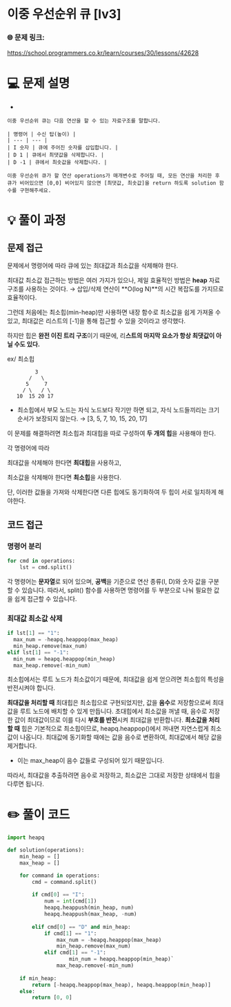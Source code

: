 # 이중 우선순위 큐 [lv3]

### 🌐 문제 링크:

https://school.programmers.co.kr/learn/courses/30/lessons/42628

# 💻 문제 설명

- 
    
    이중 우선순위 큐는 다음 연산을 할 수 있는 자료구조를 말합니다.
    
    | 명령어 | 수신 탑(높이) |
    | --- | --- |
    | I 숫자 | 큐에 주어진 숫자를 삽입합니다. |
    | D 1 | 큐에서 최댓값을 삭제합니다. |
    | D -1 | 큐에서 최솟값을 삭제합니다. |
    
    이중 우선순위 큐가 할 연산 operations가 매개변수로 주어질 때, 모든 연산을 처리한 후 큐가 비어있으면 [0,0] 비어있지 않으면 [최댓값, 최솟값]을 return 하도록 solution 함수를 구현해주세요.
    

# **💡 풀이 과정**

## 문제 접근

문제에서 명령어에 따라 큐에 있는 최대값과 최소값을 삭제해야 한다. 

최대값 최소값 접근하는 방법은 여러 가지가 있으나, 제일 효율적인 방법은 **heap** 자료구조를 사용하는 것이다. → 삽입/삭제 연산이 **O(log N)**의 시간 복잡도를 가지므로 효율적이다.

그런데 처음에는 최소힙(min-heap)만 사용하면 내장 함수로 최소값을 쉽게 가져올 수 있고, 최대값은 리스트의 [-1]을 통해 접근할 수 있을 것이라고 생각했다. 

하지만 힙은 **완전 이진 트리 구조**이기 때문에, 리**스트의 마지막 요소가 항상 최댓값이 아닐 수도 있다.**

ex/ 최소힙

```
         3
       /   \
      5     7
     / \   / \
   10  15 20 17
```

- 최소힙에서 부모 노드는 자식 노드보다 작기만 하면 되고, 자식 노드들끼리는 크기 순서가 보장되지 않는다. → [3, 5, 7, 10, 15, 20, 17]

이 문제를 해결하려면 최소힙과 최대힙을 따로 구성하여 **두 개의 힙**을 사용해야 한다.

각 명령어에 따라 

최대값을 삭제해야 한다면 **최대힙**을 사용하고,

최소값을 삭제해야 한다면 **최소힙**을 사용한다.

단, 이러한 값들을 가져와 삭제한다면 다른 힙에도 동기화하여 두 힙이 서로 일치하게 해야한다.

## 코드 접근

### 명령어 분리

```python
for cmd in operations:
	lst = cmd.split()
```

각 명령어는 **문자열**로 되어 있으며, **공백**을 기준으로 연산 종류(I, D)와 숫자 값을 구분할 수 있습니다. 따라서, split() 함수를 사용하면 명령어를 두 부분으로 나눠 필요한 값을 쉽게 접근할 수 있습니다.

### 최대값 최소값 삭제

```python
if lst[1] == "1":
  max_num = -heapq.heappop(max_heap)
  min_heap.remove(max_num)
elif lst[1] == "-1":
  min_num = heapq.heappop(min_heap)
  max_heap.remove(-min_num)
```

최소힙에서는 루트 노드가 최소값이기 때문에, 최대값을 쉽게 얻으려면 최소힙의 특성을 반전시켜야 합니다.

**최대값을 처리할 때**
최대힙은 최소힙으로 구현되었지만, 값을 **음수**로 저장함으로써 최대값을 루트 노드에 배치할 수 있게 만듭니다.
초대힙에서 최소값을 꺼낼 때, 음수로 저장한 값이 최대값이므로 이를 다시 **부호를 반전**시켜 최대값을 반환합니다.
**최소값을 처리할 때**
힙은 기본적으로 최소힙이므로, heapq.heappop()에서 꺼내면 자연스럽게 최소값이 나옵니다.
최대값에 동기화할 때에는 값을 음수로 변환하여, 최대값에서 해당 값을 제거합니다.

- 이는 max_heap이 음수 값들로 구성되어 있기 때문입니다.

따라서, 최대값을 추출하려면 음수로 저장하고, 최소값은 그대로 저장한 상태에서 힙을 다루면 됩니다.

# ✏️ **풀이 코드**

```python
import heapq

def solution(operations):
    min_heap = []
    max_heap = []

    for command in operations:
        cmd = command.split()
        
        if cmd[0] == "I":
            num = int(cmd[1])
            heapq.heappush(min_heap, num)
            heapq.heappush(max_heap, -num)
            
        elif cmd[0] == "D" and min_heap:
            if cmd[1] == "1":
                max_num = -heapq.heappop(max_heap)
                min_heap.remove(max_num)
            elif cmd[1] == "-1":
	                min_num = heapq.heappop(min_heap)`
                max_heap.remove(-min_num)
                
    if min_heap:
        return [-heapq.heappop(max_heap), heapq.heappop(min_heap)]  
    else:
        return [0, 0]
```
